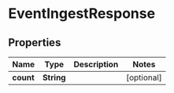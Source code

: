 

# EventIngestResponse


## Properties

| Name | Type | Description | Notes |
|------------ | ------------- | ------------- | -------------|
|**count** | **String** |  |  [optional] |



